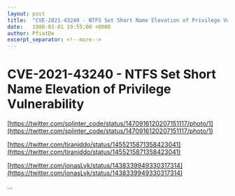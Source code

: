 ```yaml
---
layout: post
title:  "CVE-2021-43240 - NTFS Set Short Name Elevation of Privilege Vulnerability"
date:   1990-01-01 19:55:00 +0000
author: PfiatDe
excerpt_separator: <!--more-->
---
```


# CVE-2021-43240 - NTFS Set Short Name Elevation of Privilege Vulnerability

[https://twitter.com/splinter_code/status/1470916120207151117/photo/1](https://twitter.com/splinter_code/status/1470916120207151117/photo/1)

[https://twitter.com/tiraniddo/status/1455215871358423041](https://twitter.com/tiraniddo/status/1455215871358423041)

[https://twitter.com/jonasLyk/status/1438339949330317314](https://twitter.com/jonasLyk/status/1438339949330317314)

...
<!--more-->
